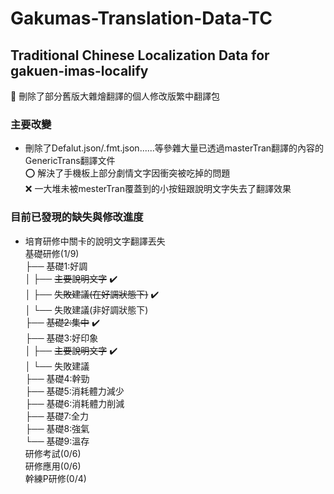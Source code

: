 # Gakumas-Translation-Data-TC
## Traditional Chinese Localization Data for gakuen-imas-localify
:beginner:
刪除了部分舊版大雜燴翻譯的個人修改版繁中翻譯包  

### 主要改變
- 刪除了Defalut.json/.fmt.json......等參雜大量已透過masterTran翻譯的內容的GenericTrans翻譯文件  
	:o: 解決了手機板上部分劇情文字因衝突被吃掉的問題  
	:x: 一大堆未被mesterTran覆蓋到的小按鈕跟說明文字失去了翻譯效果  

### 目前已發現的缺失與修改進度
- 培育研修中關卡的說明文字翻譯丟失  
	基礎研修(1/9)  
	├── 基礎1:好調  
	│	├── ~~主要說明文字~~ :heavy_check_mark:  
	│	├── ~~失敗建議(在好調狀態下)~~ :heavy_check_mark:  
	│	└── 失敗建議(非好調狀態下)  
	├── ~~基礎2:集中~~ :heavy_check_mark:  
	├── 基礎3:好印象  
	│	├── ~~主要說明文字~~ :heavy_check_mark:  
	│	└── 失敗建議  
	├── 基礎4:幹勁  
	├── 基礎5:消耗體力減少  
	├── 基礎6:消耗體力削減  
	├── 基礎7:全力  
	├── 基礎8:強氣  
	└── 基礎9:溫存  
	研修考試(0/6)  
	研修應用(0/6)  
	幹練P研修(0/4)  
